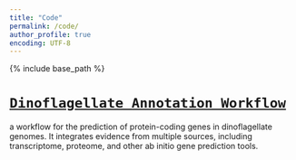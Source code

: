 ```yaml
---
title: "Code"
permalink: /code/
author_profile: true
encoding: UTF-8
---
```


{% include base_path %}

<style>
ul {
  list-style-type: none;
}
</style>

# [`Dinoflagellate Annotation Workflow`](https://github.com/TimothyStephens/Dinoflagellate_Annotation_Workflow)
a workflow for the prediction of protein-coding genes in dinoflagellate genomes. It integrates evidence from multiple sources, including transcriptome, proteome, and other ab initio gene prediction tools.
<br/><br/>

